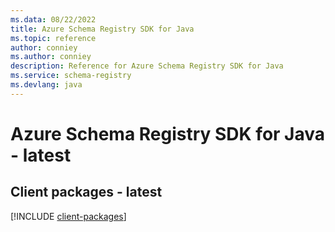 ```yaml
---
ms.data: 08/22/2022
title: Azure Schema Registry SDK for Java
ms.topic: reference
author: conniey
ms.author: conniey
description: Reference for Azure Schema Registry SDK for Java
ms.service: schema-registry
ms.devlang: java
---
```

# Azure Schema Registry SDK for Java - latest

## Client packages - latest
[!INCLUDE [client-packages](schema-registry-client-index.md)]